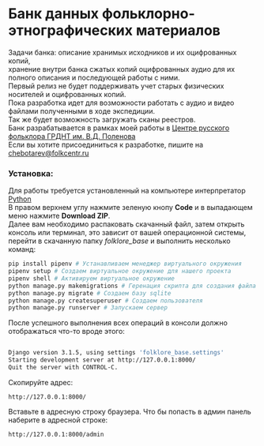 [Python]:https://www.python.org
[ссылке]:https://github.com/kirdik/folklore_base/tree/addfile
# Банк данных фольклорно-этнографических материалов
Задачи банка: описание хранимых исходников и их оцифрованных копий, <br>
хранение внутри банка сжатых копий оцифрованных аудио для их полного описания и последующей работы с ними. <br>
Первый релиз не будет поддерживать учет старых физических носителей и оцифрованных копий. <br>
Пока разработка идет для возможности работать с аудио и видео файлами полученными в ходе экспедиции.<br>
Так же будет возможность загружать сканы реестров.<br>
Банк разрабатывается в рамках моей работы в [Центре русского фольклора ГРДНТ им. В.Д. Поленова](http://folkcentr.ru)<br>
Если вы хотите присоединиться к разработке, пишите на chebotarev@folkcentr.ru

### Установка:
Для работы требуется установленный на компьютере интерпретатор [Python]<br>
В правом верхнем углу нажмите зеленую кнопу **Code** и в выпадающем меню нажмите **Download ZIP**. <br>
Далее вам необходимо распаковать скачанный файл, затем открыть консоль или терминал, это зависит от вашей операционной системы, перейти в скачанную папку *folklore_base* и выполнить несколько команд:<br>

```bash
pip install pipenv # Устанавливаем менеджер виртуального окружения
pipenv setup # Создаем виртуальное окружение для нашего проекта
pipenv shell # Активируем виртуальное окружение
python manage.py makemigrations # Геренация скрипта для создания файла бд sqlite
python manage.py migrate # Создаем базу sqlite
python manage.py createsuperuser # Создаем пользователя
python manage.py runserver # Запускаем сервер

```

После успешного выполнения всех операций в консоли должно отображаться что-то вроде этого: <br>

```bash

Django version 3.1.5, using settings 'folklore_base.settings'
Starting development server at http://127.0.0.1:8000/
Quit the server with CONTROL-C.

```
Скопируйте адрес:

```
http://127.0.0.1:8000/

```
Вставьте в адресную строку браузера. Что бы попасть в админ панель наберите в адресной строке:

```
http://127.0.0.1:8000/admin

```
